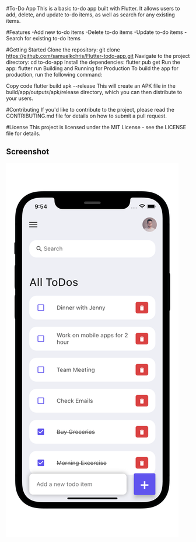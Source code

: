 #To-Do App
This is a basic to-do app built with Flutter. It allows users to add, delete, and update to-do items, as well as search for any existing items.

#Features
-Add new to-do items
-Delete to-do items
-Update to-do items
-Search for existing to-do items


#Getting Started
Clone the repository: git clone https://github.com/samuelkchris/Flutter-todo-app.git
Navigate to the project directory: cd to-do-app
Install the dependencies: flutter pub get
Run the app: flutter run
Building and Running for Production
To build the app for production, run the following command:

Copy code
flutter build apk --release
This will create an APK file in the build/app/outputs/apk/release directory, which you can then distribute to your users.

#Contributing
If you'd like to contribute to the project, please read the CONTRIBUTING.md file for details on how to submit a pull request.

#License
This project is licensed under the MIT License - see the LICENSE file for details.

## Screenshot

![Flutter todo app](./flutter-todo-iphone.png)
